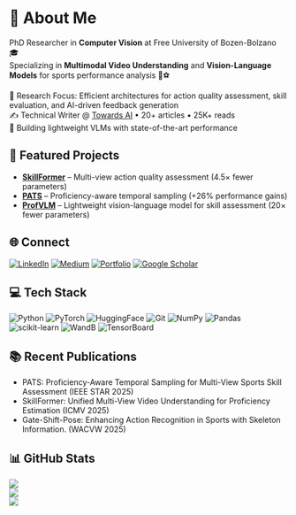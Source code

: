# 💫 About Me
PhD Researcher in **Computer Vision** at Free University of Bozen-Bolzano 🎓  
Specializing in **Multimodal Video Understanding** and **Vision-Language Models** for sports performance analysis 🏀⚽  

🔬 Research Focus: Efficient architectures for action quality assessment, skill evaluation, and AI-driven feedback generation  
✍️ Technical Writer @ [Towards AI](https://medium.com/@edoardobianchi98) • 20+ articles • 25K+ reads  
🚀 Building lightweight VLMs with state-of-the-art performance

## 🔗 Featured Projects
- **[SkillFormer](https://edowhite.github.io/SkillFormer/)** – Multi-view action quality assessment (4.5× fewer parameters)
- **[PATS](https://edowhite.github.io/PATS/)** – Proficiency-aware temporal sampling (+26% performance gains)
- **[ProfVLM](https://github.com/EdoWhite/ProfVLM)** – Lightweight vision-language model for skill assessment (20× fewer parameters)

## 🌐 Connect
[![LinkedIn](https://img.shields.io/badge/LinkedIn-%230077B5.svg?logo=linkedin&logoColor=white)](https://linkedin.com/in/edoardo-bianchi-ds) 
[![Medium](https://img.shields.io/badge/Medium-12100E?logo=medium&logoColor=white)](https://medium.com/@edoardobianchi98) 
[![Portfolio](https://img.shields.io/badge/Portfolio-000000?&logo=About.me&logoColor=white)](https://web.whiteapp.cloud)
[![Google Scholar](https://img.shields.io/badge/Google%20Scholar-4285F4?logo=google-scholar&logoColor=white)](https://scholar.google.com/YOUR_PROFILE)

## 💻 Tech Stack
![Python](https://img.shields.io/badge/python-3670A0?style=flat&logo=python&logoColor=ffdd54) 
![PyTorch](https://img.shields.io/badge/PyTorch-%23EE4C2C.svg?style=flat&logo=PyTorch&logoColor=white) 
![HuggingFace](https://img.shields.io/badge/🤗%20Hugging%20Face-FFD21E?style=flat) 
![Git](https://img.shields.io/badge/git-%23F05033.svg?style=flat&logo=git&logoColor=white)
![NumPy](https://img.shields.io/badge/numpy-%23013243.svg?style=flat&logo=numpy&logoColor=white) 
![Pandas](https://img.shields.io/badge/pandas-%23150458.svg?style=flat&logo=pandas&logoColor=white) 
![scikit-learn](https://img.shields.io/badge/scikit--learn-%23F7931E.svg?style=flat&logo=scikit-learn&logoColor=white)
![WandB](https://img.shields.io/badge/Weights_&_Biases-FFBE00?style=flat&logo=WeightsAndBiases&logoColor=white)
![TensorBoard](https://img.shields.io/badge/TensorBoard-%23FF6F00.svg?style=flat&logo=TensorFlow&logoColor=white)

## 📚 Recent Publications
- PATS: Proficiency-Aware Temporal Sampling for Multi-View Sports Skill Assessment (IEEE STAR 2025)
- SkillFormer: Unified Multi-View Video Understanding for Proficiency Estimation (ICMV 2025)
- Gate-Shift-Pose: Enhancing Action Recognition in Sports with Skeleton Information. (WACVW 2025)

## 📊 GitHub Stats
![](https://github-readme-stats.vercel.app/api?username=EdoWhite&theme=default&hide_border=false&include_all_commits=true&count_private=true)<br/>
![](https://github-readme-streak-stats.herokuapp.com/?user=EdoWhite&theme=default&hide_border=false)<br/>
![](https://github-readme-stats.vercel.app/api/top-langs/?username=EdoWhite&theme=default&hide_border=false&include_all_commits=true&count_private=true&layout=compact)
